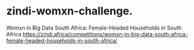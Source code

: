 # zindi-womxn-challenge.
Womxn in Big Data South Africa: Female-Headed Households in South Africa https://zindi.africa/competitions/womxn-in-big-data-south-africa-female-headed-households-in-south-africa/
